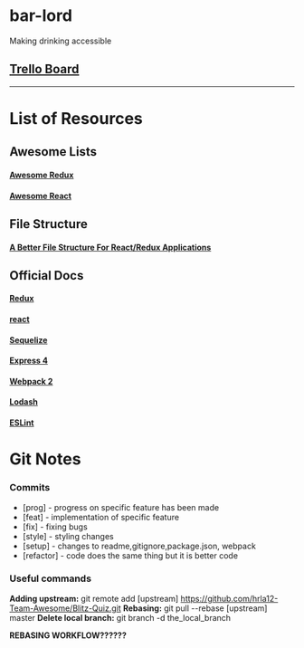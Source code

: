 # bar-lord
Making drinking accessible

## [Trello Board](https://trello.com/b/qWNrrwoB/bar-lord)

---

# List of Resources

## Awesome Lists
#### [Awesome Redux](https://github.com/xgrommx/awesome-redux)
#### [Awesome React](https://github.com/enaqx/awesome-react)

## File Structure
#### [A Better File Structure For React/Redux Applications](https://marmelab.com/blog/2015/12/17/react-directory-structure.html)

## Official Docs
#### [Redux](http://redux.js.org/)
#### [react](https://facebook.github.io/react/)
#### [Sequelize](http://docs.sequelizejs.com/en/v3/)
#### [Express 4](http://expressjs.com/en/4x/api.html)
#### [Webpack 2](https://webpack.js.org/configuration/)
#### [Lodash](https://lodash.com/docs/4.17.4)
#### [ESLint](http://eslint.org/)

# Git Notes

### Commits
  * [prog] - progress on specific feature has been made
  * [feat] - implementation of specific feature
  * [fix] - fixing bugs 
  * [style] - styling changes
  * [setup] - changes to readme,gitignore,package.json, webpack
  * [refactor] - code does the same thing but it is better code

### Useful commands
**Adding upstream:** git remote add [upstream] https://github.com/hrla12-Team-Awesome/Blitz-Quiz.git
**Rebasing:** git pull --rebase [upstream] master
**Delete local branch:** git branch -d the_local_branch

**REBASING WORKFLOW??????**


